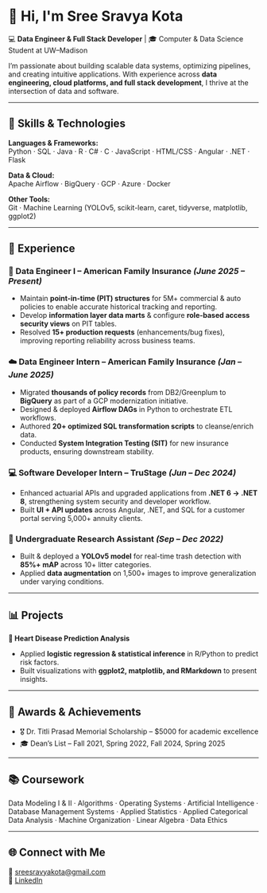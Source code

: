 # 👋 Hi, I'm Sree Sravya Kota  

💻 **Data Engineer & Full Stack Developer** | 🎓 Computer & Data Science Student at UW–Madison

I’m passionate about building scalable data systems, optimizing pipelines, and creating intuitive applications. With experience across **data engineering, cloud platforms, and full stack development**, I thrive at the intersection of data and software.  

---

## 🔧 Skills & Technologies  

**Languages & Frameworks:**  
Python · SQL · Java · R · C# · C · JavaScript · HTML/CSS · Angular · .NET · Flask  

**Data & Cloud:**  
Apache Airflow · BigQuery · GCP · Azure · Docker  

**Other Tools:**  
Git · Machine Learning (YOLOv5, scikit-learn, caret, tidyverse, matplotlib, ggplot2)  

---

## 💼 Experience  

### 🚀 Data Engineer I – American Family Insurance *(June 2025 – Present)*  
- Maintain **point-in-time (PIT) structures** for 5M+ commercial & auto policies to enable accurate historical tracking and reporting.  
- Develop **information layer data marts** & configure **role-based access security views** on PIT tables.  
- Resolved **15+ production requests** (enhancements/bug fixes), improving reporting reliability across business teams.  

### ☁️ Data Engineer Intern – American Family Insurance *(Jan – June 2025)*  
- Migrated **thousands of policy records** from DB2/Greenplum to **BigQuery** as part of a GCP modernization initiative.  
- Designed & deployed **Airflow DAGs** in Python to orchestrate ETL workflows.  
- Authored **20+ optimized SQL transformation scripts** to cleanse/enrich data.  
- Conducted **System Integration Testing (SIT)** for new insurance products, ensuring downstream stability.  

### 💻 Software Developer Intern – TruStage *(Jun – Dec 2024)*  
- Enhanced actuarial APIs and upgraded applications from **.NET 6 → .NET 8**, strengthening system security and developer workflow.  
- Built **UI + API updates** across Angular, .NET, and SQL for a customer portal serving 5,000+ annuity clients.  

### 🔬 Undergraduate Research Assistant *(Sep – Dec 2022)*  
- Built & deployed a **YOLOv5 model** for real-time trash detection with **85%+ mAP** across 10+ litter categories.  
- Applied **data augmentation** on 1,500+ images to improve generalization under varying conditions.  

---

## 📊 Projects  

**🔹 Heart Disease Prediction Analysis**  
- Applied **logistic regression & statistical inference** in R/Python to predict risk factors.  
- Built visualizations with **ggplot2, matplotlib, and RMarkdown** to present insights.  

---

## 🏅 Awards & Achievements  
- 🎖️ Dr. Titli Prasad Memorial Scholarship – $5000 for academic excellence  
- 🎓 Dean’s List – Fall 2021, Spring 2022, Fall 2024, Spring 2025  

---

## 📚 Coursework  
Data Modeling I & II · Algorithms · Operating Systems · Artificial Intelligence · Database Management Systems · Applied Statistics · Applied Categorical Data Analysis · Machine Organization · Linear Algebra · Data Ethics  

---

## 🌐 Connect with Me  
📧 [sreesravyakota@gmail.com](mailto:sreesravyakota@gmail.com)  
🔗 [LinkedIn](https://www.linkedin.com/in/sree-sravya-kota-0583a3218/)  
